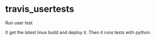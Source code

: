 # travis_usertests
Run user test

It get the latest linux build and deploy it.
Then it runs tests with python.
